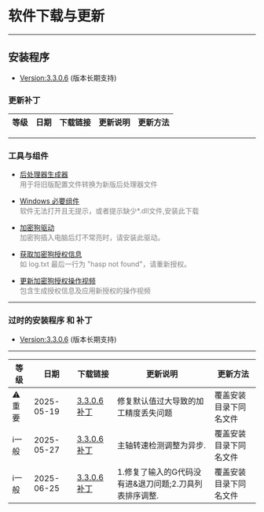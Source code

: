 # 软件下载与更新

---
## 安装程序
- [Version:3.3.0.6](download/AlphaOptimalSetup_20250902.rar)  (版本长期支持)


### 更新补丁
| 等级  | 日期       | 下载链接       | 更新说明          | 更新方法               |
| -----| ---------- | --------------| ------------------| ---------------------- |



---

### 工具与组件

- [后处理器生成器](download/Generator.rar)  
  <span style="color:gray;">用于将旧版配置文件转换为新版后处理器文件</span>

- [Windows 必要组件](download/VC_redist.x64.rar)  
  <span style="color:gray;">软件无法打开且无提示，或者提示缺少*.dll文件,安装此下载</span>

- [加密狗驱动](download/HASPUserSetup%20v9.15.rar)  
  <span style="color:gray;">加密狗插入电脑后灯不常亮时，请安装此驱动。</span>

- [获取加密狗授权信息](download/RUS_TXKQM.rar)  
  <span style="color:gray;">如 log.txt 最后一行为 "hasp not found"，请重新授权。</span>

- [更新加密狗授权操作视频](download/更新加密狗授权操作.rar)  
  <span style="color:gray;">包含生成授权信息及应用新授权的操作视频</span>

---


### 过时的安装程序 和 补丁
- [Version:3.3.0.6](download/AlphaOptimalSetup.rar)  (版本长期支持)
---


| 等级  | 日期       | 下载链接                                                       | 更新说明                                               | 更新方法               |
| ----- | ---------- | -------------------------------------------------------------- | ------------------------------------------------------ | ---------------------- |
| ⚠️重要 | 2025-05-19 | [3.3.0.6补丁](download/AlphaOptimal-3.3.0.6-patch20250519.rar) | 修复默认值过大导致的加工精度丢失问题                   | 覆盖安装目录下同名文件 |
| ℹ️一般 | 2025-05-27 | [3.3.0.6补丁](download/AlphaOptimal-3.3.0.6-主轴检测.rar)      | 主轴转速检测调整为异步.                                | 覆盖安装目录下同名文件 |
| ℹ️一般 | 2025-06-25 | [3.3.0.6补丁](download/AlphaOptimal-3.3.0.6-patch20250626.rar) | 1.修复了输入的G代码没有进&退刀问题;2.刀具列表排序调整. | 覆盖安装目录下同名文件 |